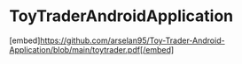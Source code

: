 # ToyTraderAndroidApplication

[embed]https://github.com/arselan95/Toy-Trader-Android-Application/blob/main/toytrader.pdf[/embed]
